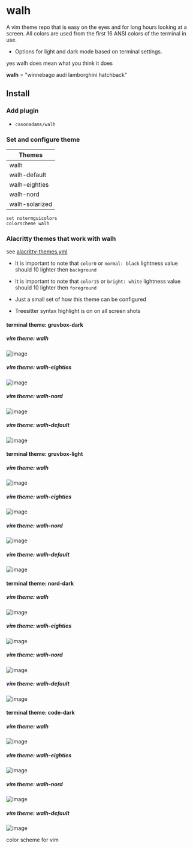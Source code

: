 # walh

A vim theme repo that is easy on the eyes and for long hours looking at a
screen. All colors are used from the first 16 ANSI colors of the terminal in
use.

- Options for light and dark mode based on terminal settings.

yes walh does mean what you think it does

**walh** = "winnebago audi lamborghini hatchback"

## Install

### Add plugin

- `casonadams/walh`

### Set and configure theme

| Themes         |
| -------------- |
| walh           |
| walh-default   |
| walh-eighties  |
| walh-nord      |
| walh-solarized |

```init.vim
set notermguicolors
colorscheme walh
```

### Alacritty themes that work with walh

see [alacritty-themes.yml](alacritty-themes.yml)

- It is important to note that `color0` or `normal: black` lightness value
  should 10 lighter then `background`
- It is important to note that `color15` or `bright: white` lightness value
  should 10 lighter then `foreground`

- Just a small set of how this theme can be configured
- Treesitter syntax highlight is on on all screen shots

#### terminal theme: gruvbox-dark

##### vim theme: walh

![image](https://user-images.githubusercontent.com/17597548/141432939-ff50fdbf-0ce6-48e0-a753-4327cffa342a.png)

##### vim theme: walh-eighties

![image](https://user-images.githubusercontent.com/17597548/141432617-33782be4-0f25-4838-b921-601522ff3c35.png)

##### vim theme: walh-nord

![image](https://user-images.githubusercontent.com/17597548/141432846-6c292034-3245-4263-be5d-b78f95056a5e.png)

##### vim theme: walh-default

![image](https://user-images.githubusercontent.com/17597548/141432983-843ab273-fc4d-4a45-ab92-bf718f9738ca.png)

#### terminal theme: gruvbox-light

##### vim theme: walh

![image](https://user-images.githubusercontent.com/17597548/141433139-c1ef8332-52a2-4231-9081-fafbef314c87.png)

##### vim theme: walh-eighties

![image](https://user-images.githubusercontent.com/17597548/141433485-1660f6d5-49ff-4c8f-b2ab-afa1c26bed2c.png)

##### vim theme: walh-nord

![image](https://user-images.githubusercontent.com/17597548/141433520-b46ae263-c9a4-440c-bacf-890b3e5b68c8.png)

##### vim theme: walh-default

![image](https://user-images.githubusercontent.com/17597548/141433565-0f3d0025-6d37-4b6f-aa6b-ac5231bc748c.png)

#### terminal theme: nord-dark

##### vim theme: walh

![image](https://user-images.githubusercontent.com/17597548/141434678-3520b45c-28cf-4d1d-ab7f-eb5c66805bb0.png)

##### vim theme: walh-eighties

![image](https://user-images.githubusercontent.com/17597548/141434733-6b4a758b-26b5-420e-b3e9-979b73263bde.png)

##### vim theme: walh-nord

![image](https://user-images.githubusercontent.com/17597548/141434866-af50f207-6e25-4371-b00e-f5bed59001ee.png)

##### vim theme: walh-default

![image](https://user-images.githubusercontent.com/17597548/141434924-2ac38ba7-9535-4913-9250-2f42f5f99cbe.png)

#### terminal theme: code-dark

##### vim theme: walh

![image](https://user-images.githubusercontent.com/17597548/141436266-fe1a443f-1fad-4423-a86d-9534a44e0c98.png)

##### vim theme: walh-eighties

![image](https://user-images.githubusercontent.com/17597548/141436291-bc15e0f7-6ede-415f-9d56-944e23fc2097.png)

##### vim theme: walh-nord

![image](https://user-images.githubusercontent.com/17597548/141436314-d32a552d-8584-46e7-8ac1-0e5d6f479d33.png)

##### vim theme: walh-default

![image](https://user-images.githubusercontent.com/17597548/141436341-4530d8af-4a65-40dd-be90-78a9ef05565e.png)

color scheme for vim
